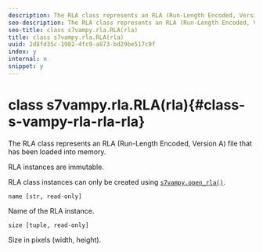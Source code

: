 ```yaml
---
description: The RLA class represents an RLA (Run-Length Encoded, Version A) file that has been loaded into memory.
seo-description: The RLA class represents an RLA (Run-Length Encoded, Version A) file that has been loaded into memory.
seo-title: class s7vampy.rla.RLA(rla)
title: class s7vampy.rla.RLA(rla)
uuid: 2d8fd35c-1982-4fc9-a873-bd29be517c9f
index: y
internal: n
snippet: y
---
```


# class s7vampy.rla.RLA(rla){#class-s-vampy-rla-rla-rla}

The RLA class represents an RLA (Run-Length Encoded, Version A) file that has been loaded into memory.

RLA instances are immutable.

RLA class instances can only be created using [ `s7vampy.open_rla()`](../../../c-s7vampy-api-reference/c-functions/r-s7vampy.open-rla.md#reference-e0869994e3fc4a22befc9a8dc2dfe1dc).

`name [str, read-only]`

Name of the RLA instance.

`size [tuple, read-only]`

Size in pixels (width, height). 
